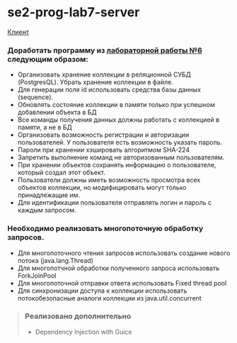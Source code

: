# se2-prog-lab7-server
[Клиент](https://github.com/MrAureliuss/se2-prog-lab7-client)

### Доработать программу из [лабораторной работы №6](https://github.com/Vsev0l0d/se2-prog-lab6-client) следующим образом:
* Организовать хранение коллекции в реляционной СУБД (PostgresQL). Убрать хранение коллекции в файле.
* Для генерации поля id использовать средства базы данных (sequence).
* Обновлять состояние коллекции в памяти только при успешном добавлении объекта в БД
* Все команды получения данных должны работать с коллекцией в памяти, а не в БД
* Организовать возможность регистрации и авторизации пользователей. У пользователя есть возможность указать пароль.
* Пароли при хранении хэшировать алгоритмом SHA-224
* Запретить выполнение команд не авторизованным пользователям.
* При хранении объектов сохранять информацию о пользователе, который создал этот объект.
* Пользователи должны иметь возможность просмотра всех объектов коллекции, но модифицировать могут только принадлежащие им.
* Для идентификации пользователя отправлять логин и пароль с каждым запросом.

### Необходимо реализовать многопоточную обработку запросов.
* Для многопоточного чтения запросов использовать создание нового потока (java.lang.Thread)
* Для многопотчной обработки полученного запроса использовать ForkJoinPool
* Для многопоточной отправки ответа использовать Fixed thread pool
* Для синхронизации доступа к коллекции использовать потокобезопасные аналоги коллекции из java.util.concurrent

> ### Реализовано дополнительно
> + Dependency Injection with Guice
